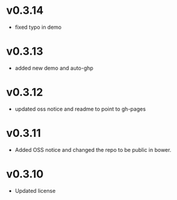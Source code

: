 v0.3.14
==============================
* fixed typo in demo

v0.3.13
==============================
* added new demo and auto-ghp

v0.3.12
==============================
* updated oss notice and readme to point to gh-pages

v0.3.11
==============================
* Added OSS notice and changed the repo to be public in bower.

v0.3.10
==============================
* Updated license
